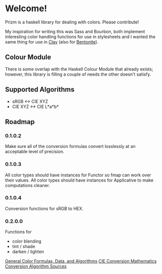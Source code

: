 Welcome!
=====

Prizm is a haskell library for dealing with colors. Please contribute!

My inspiration for writing this was Sass and Bourbon, both implement interesting color handling functions for
use in stylesheets and I wanted the same thing for use in [Clay](http://fvisser.nl/clay/) (also for
[Bentonite](https://github.com/ixmatus/bentonite)).

## Colour Module

There is some overlap with the Haskell Colour Module that already exists; however, this library is filling a couple of
needs the other doesn't satisfy.

## Supported Algorithms

- sRGB <-> CIE XYZ
- CIE XYZ <-> CIE L\*a\*b\*

## Roadmap

### 0.1.0.2
Make sure all of the conversion formulas convert losslessly at an acceptable level of precision.

### 0.1.0.3
All color types should have instances for Functor so fmap can work over their values.
All color types should have instances for Applicative to make computations cleaner.

### 0.1.0.4
Conversion functions for sRGB to HEX.

### 0.2.0.0
Functions for

- color blending
- tint / shade
- darken / lighten

[General Color Formulas, Data, and Algorithms](http://www.brucelindbloom.com/index.html?Info.html)
[CIE Conversion Mathematics](http://rip94550.wordpress.com/2011/07/04/color-cielab-and-tristimulus-xyz/)
[Conversion Algorithm Sources](http://www.easyrgb.com/index.php?X=MATH&H=01)
